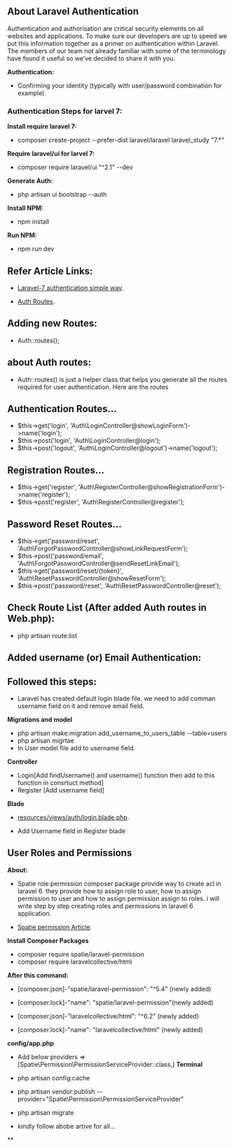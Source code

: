 ## About Laravel Authentication

Authentication and authorisation are critical security elements on all websites and applications. To make sure our developers are up to speed we put this information together as a primer on authentication within Laravel. The members of our team not already familiar with some of the terminology have found it useful so we’ve decided to share it with you.

**Authentication:**
- Confirming your identity (typically with user/password combination for example).
### Authentication Steps for larvel 7:

**Install require laravel 7:**
- composer create-project --prefer-dist laravel/laravel laravel_study "7.*"

 **Require laravel/ui for larvel 7:**
- composer require laravel/ui "^2.1" --dev

**Generate Auth:**
- php artisan ui bootstrap --auth

**Install NPM:**
- npm install

**Run NPM:**
- npm run dev
## Refer Article Links:
- [Laravel-7 authentication simple way](https://www.itsolutionstuff.com/post/laravel-6-auth-login-with-username-or-email-tutorialexample.html).

- [Auth Routes](https://stackoverflow.com/questions/39196968/laravel-5-3-new-authroutes).

## Adding new Routes:
- Auth::routes();
## about Auth routes:
- Auth::routes() is just a helper class that helps you generate all the routes required for user authentication.
Here are the routes

## Authentication Routes...

- $this->get('login', 'Auth\LoginController@showLoginForm')->name('login');
- $this->post('login', 'Auth\LoginController@login');
- $this->post('logout', 'Auth\LoginController@logout')->name('logout');

## Registration Routes...

- $this->get('register', 'Auth\RegisterController@showRegistrationForm')->name('register');
- $this->post('register', 'Auth\RegisterController@register');

## Password Reset Routes...

- $this->get('password/reset', 'Auth\ForgotPasswordController@showLinkRequestForm');
- $this->post('password/email', 'Auth\ForgotPasswordController@sendResetLinkEmail');
- $this->get('password/reset/{token}', 'Auth\ResetPasswordController@showResetForm');
- $this->post('password/reset', 'Auth\ResetPasswordController@reset');
## Check Route List (After added Auth routes in Web.php):

- php artisan route:list

## Added username (or) Email Authentication:
## Followed this steps:

- Laravel has created default login blade file. we need to add comman username field on it and remove email field.

**Migrations and model**

- php artisan make:migration add_username_to_users_table --table=users
- php artisan migrtae
- In User  model file add  to username field.

**Controller**

- Login[Add findUsername() and username() function then add to this function in consrtuct method]
- Register [Add username field]

**Blade**
- [resources/views/auth/login.blade.php](https://www.codecheef.org/article/laravel-auth-login-with-email-or-username-in-one-field).

- Add Username field in Register blade 

## User Roles and Permissions

**About:**

- Spatie role permission composer package provide way to create acl in laravel 6. they provide how to assign role to user, how to assign permission to user and how to assign permission assign to roles. i will write step by step creating roles and permissions in laravel 6 application.

- [Spatie permission Article](https://www.itsolutionstuff.com/post/laravel-6-user-roles-and-permissions-from-scratch-laravel-6-aclexample.html).

**Install Composer Packages**

- composer require spatie/laravel-permission
- composer require laravelcollective/html

**After this command:**
    
- [composer.json]-"spatie/laravel-permission": "^5.4" (newly added)
- [composer.lock]-"name": "spatie/laravel-permission"(newly added)

- [composer.json]-"laravelcollective/html": "^6.2" (newly added)
- [composer.lock]-"name": "laravelcollective/html" (newly added)

**config/app.php**

- Add below providers => [Spatie\Permission\PermissionServiceProvider::class,]
**Terminal**

- php artisan config:cache
- php artisan vendor:publish --provider="Spatie\Permission\PermissionServiceProvider"
- php artisan migrate
 - kindly follow  abobe artive for all...





**



